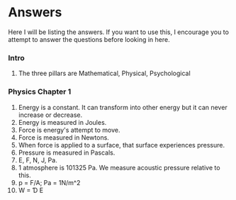 # Answers
Here I will be listing the answers. If you want to use this, I encourage you to attempt to answer the questions before looking in here.

### Intro
1. The three pillars are Mathematical, Physical, Psychological

### Physics Chapter 1
1. Energy is a constant. It can transform into other energy but it can never increase or decrease.
2. Energy is measured in Joules.
3. Force is energy's attempt to move.
4. Force is measured in Newtons.
5. When force is applied to a surface, that surface experiences pressure.
6. Pressure is measured in Pascals.
7. E, F, N, J, Pa.
8. 1 atmosphere is 101325 Pa. We measure acoustic pressure relative to this.
9. p = F/A; Pa = 1N/m^2
10. W = &#0394; E
